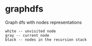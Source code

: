 # graphdfs
Graph dfs with nodes representations

```
white -- unvisited node
gray -- current node
black -- nodes in the recursion stack
```
